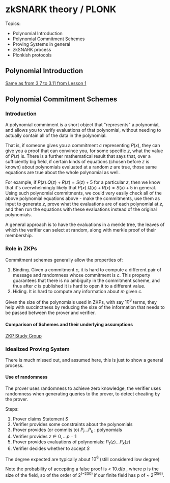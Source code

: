 # zkSNARK theory / PLONK

Topics:
 - Polynomial Introduction
 - Polynomial Commitment Schemes
 - Proving Systems in general
 - zkSNARK process
 - Plonkish protocols

## Polynomial Introduction

[Same as from 3.7 to 3.11 from Lesson 1](https://github.com/mcgrathcoutinho/zk-encode/blob/main/week-1/lesson-1.md#37-polynomial-introduction)

## Polynomial Commitment Schemes

### Introduction

A polynomial commiment is a short object that "represents" a polynomial, and allows you to verify evaluations of that polynomial, without needing to actually contain all of the data in the polynomial.

That is, if someone gives you a commitment $c$ representing $P(x)$, they can give you a proof that can convince you, for some specific $z$, what the value of $P(z)$ is. There is a further mathematical result that says that, over a sufficiently big field, if certain kinds of equations (chosen before $z$ is known) about polynomials evaluated at a random $z$ are true, those same equations are true about the whole polynomial as well.

For example, if $P(z). Q(z) + R(z) = S(z) + 5$ for a particular $z$, then we know that it's overwhelmingly likely that $P(x). Q(x) + R(x) = S(x) + 5$ in general. Using such polynomial commitments, we could very easily check all of the above polynomial equations above - make the commitments, use them as input to generate $z$, prove what the evaluations are of each polynomial at $z$, and then run the equations with these evaluations instead of the original polynomials.

A general approach is to have the evaluations in a merkle tree, the leaves of which the verifier can select at random, along with merkle proof of their membership.

### Role in ZKPs

Commitment schemes generally allow the properties of:

1. Binding. Given a commitment $c$, it is hard to compute a different pair of message and randomness whose commitment is $c$. This property guarantees that there is no ambiguity in the commitment scheme, and thus after $c$ is published it is hard to open it to a different value.
2. Hiding. It is hard to compute any information about $m$ given $c$.

Given the size of the polynomials used in ZKPs, with say $10^8$ terms, they help with succinctness by reducing the size of the information that needs to be passed between the prover and verifier.

#### Comparison of Schemes and their underlying assumptions

[ZKP Study Group](https://www.youtube.com/watch?v=bz16BURH_u8)

### Idealized Proving System

There is much missed out, and assumed here, this is just to show a general process.

#### Use of randomness

The prover uses randomness to achieve zero knowledge, the verifier uses randomness when generating queries to the prover, to detect cheating by the prover.

Steps:
1. Prover claims Statement $S$
2. Verifier provides some constraints about the polynomials
3. Prover provides (or commits to) $P_i...P_k$ : polynomials
4. Verifier provides $z ∈ 0, ... p − 1$
5. Prover provides evaluations of polynomials: $P_1(z). . . P_k(z)$
6. Verifier decides whether to accept $S$

The degree expected are typically about $10^6$ (still considered low degree)

Note the probability of accepting a false proof is < 10.d/p , where p is the size of the field, so of the order of $2^(−230)$ if our finite field has p of ~ $2^(256)$.